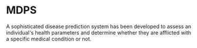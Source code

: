 # MDPS
A sophisticated disease prediction system has been developed to assess an individual's health parameters and determine whether they are afflicted with a specific medical condition or not.
